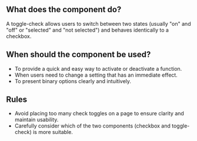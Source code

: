 
## What does the component do?
A toggle-check allows users to switch between two states (usually "on" and "off" or "selected" and "not selected") and behaves identically to a checkbox.

## When should the component be used?
* To provide a quick and easy way to activate or deactivate a function.
* When users need to change a setting that has an immediate effect.
* To present binary options clearly and intuitively.

## Rules
* Avoid placing too many check toggles on a page to ensure clarity and maintain usability.
* Carefully consider which of the two components (checkbox and toggle-check) is more suitable.
